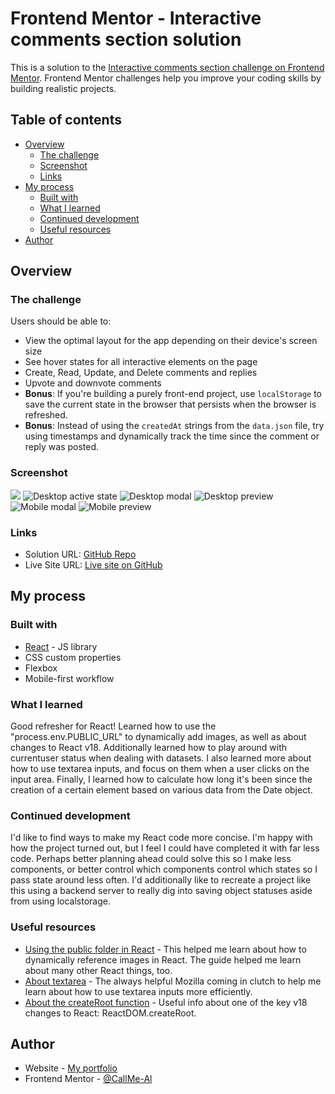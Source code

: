 # Frontend Mentor - Interactive comments section solution

This is a solution to the [Interactive comments section challenge on Frontend Mentor](https://www.frontendmentor.io/challenges/interactive-comments-section-iG1RugEG9). Frontend Mentor challenges help you improve your coding skills by building realistic projects.

## Table of contents

- [Overview](#overview)
  - [The challenge](#the-challenge)
  - [Screenshot](#screenshot)
  - [Links](#links)
- [My process](#my-process)
  - [Built with](#built-with)
  - [What I learned](#what-i-learned)
  - [Continued development](#continued-development)
  - [Useful resources](#useful-resources)
- [Author](#author)

## Overview

### The challenge

Users should be able to:

- View the optimal layout for the app depending on their device's screen size
- See hover states for all interactive elements on the page
- Create, Read, Update, and Delete comments and replies
- Upvote and downvote comments
- **Bonus**: If you're building a purely front-end project, use `localStorage` to save the current state in the browser that persists when the browser is refreshed.
- **Bonus**: Instead of using the `createdAt` strings from the `data.json` file, try using timestamps and dynamically track the time since the comment or reply was posted.

### Screenshot

![](./screenshot.jpg)
![Desktop active state](./screenshots/desktop-active-states.png)
![Desktop modal](./screenshots/desktop-modal.png)
![Desktop preview](./screenshots/desktop-preview.png)
![Mobile modal](./screenshots/mobile-modal.png)
![Mobile preview](./screenshots/mobile-preview.png)

### Links

- Solution URL: [GitHub Repo](https://github.com/CallMe-AL/fementor-interactive-comments/tree/main)
- Live Site URL: [Live site on GitHub](https://callme-al.github.io/fementor-interactive-comments/)

## My process

### Built with

- [React](https://reactjs.org/) - JS library
- CSS custom properties
- Flexbox
- Mobile-first workflow

### What I learned

Good refresher for React! Learned how to use the "process.env.PUBLIC_URL" to dynamically add images, as well as about changes to React v18. Additionally learned how to play around with currentuser status when dealing with datasets. I also learned more about how to use textarea inputs, and focus on them when a user clicks on the input area. Finally, I learned how to calculate how long it's been since the creation of a certain element based on various data from the Date object.

### Continued development

I'd like to find ways to make my React code more concise. I'm happy with how the project turned out, but I feel I could have completed it with far less code. Perhaps better planning ahead could solve this so I make less components, or better control which components control which states so I pass state around less often. I'd additionally like to recreate a project like this using a backend server to really dig into saving object statuses aside from using localstorage.

### Useful resources

- [Using the public folder in React](https://create-react-app.dev/docs/using-the-public-folder/) - This helped me learn about how to dynamically reference images in React. The guide helped me learn about many other React things, too.
- [About textarea](https://developer.mozilla.org/en-US/docs/Web/HTML/Element/textarea) - The always helpful Mozilla coming in clutch to help me learn about how to use textarea inputs more efficiently.
- [About the createRoot function](https://dev.to/fromaline/reactdomcreateroot-reactdomrender-1jg6) - Useful info about one of the key v18 changes to React: ReactDOM.createRoot.

## Author

- Website - [My portfolio](https://callme-al.github.io/portfolio/)
- Frontend Mentor - [@CallMe-Al](https://www.frontendmentor.io/profile/CallMe-AL)
